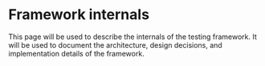 # Framework internals

This page will be used to describe the internals of the testing framework. It will be used to document the architecture, design decisions, and implementation details of the framework.
